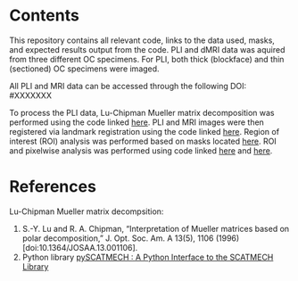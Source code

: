 # Contents
This repository contains all relevant code, links to the data used, masks, and expected results output from the code. PLI and dMRI data was aquired from three different OC specimens. For PLI, both thick (blockface) and thin (sectioned) OC specimens were imaged.

All PLI and MRI data can be accessed through the following DOI: #XXXXXXX

To process the PLI data, Lu-Chipman Mueller matrix decomposition was performed using the code linked [here](https://github.com/UAmsbil/PLI-MRI_OpticChiasm/blob/main/code/Bulk_polardecomp.py). PLI and MRI images were then registered via landmark registration using the code linked [here](https://github.com/UAmsbil/PLI-MRI_OpticChiasm/blob/main/code/registration_v3.mlx). Region of interest (ROI) analysis was performed based on masks located [here](https://github.com/rcarl0/OC_PLI-dMRI/tree/main/data/PLI/masks). ROI and pixelwise analysis was performed using code linked [here](https://github.com/UAmsbil/PLI-MRI_OpticChiasm/blob/main/code/histogram_across_samples.py) and [here](https://github.com/UAmsbil/PLI-MRI_OpticChiasm/blob/main/code/PLI_hist_across_samples.py).

# References
Lu-Chipman Mueller matrix decompsition:
1. S.-Y. Lu and R. A. Chipman, “Interpretation of Mueller matrices based on polar decomposition,” J. Opt. Soc. Am. A 13(5), 1106 (1996) [doi:10.1364/JOSAA.13.001106].
2. Python library [pySCATMECH : A Python Interface to the SCATMECH Library](https://pages.nist.gov/pySCATMECH/)

